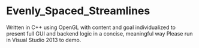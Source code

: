 # Evenly_Spaced_Streamlines
Written in C++ using OpenGL with content and goal individualized to present full GUI and backend logic in a concise, meaningful way
Please run in Visual Studio 2013 to demo.

